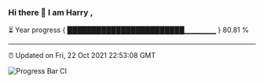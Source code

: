 ### Hi there 👋 I am Harry , 

⏳ Year progress { ████████████████████████▁▁▁▁▁▁ } 80.81 %

---

⏰ Updated on Fri, 22 Oct 2021 22:53:08 GMT

![Progress Bar CI](https://github.com/duykhang68/duykhang68/workflows/Progress%20Bar%20CI/badge.svg)
